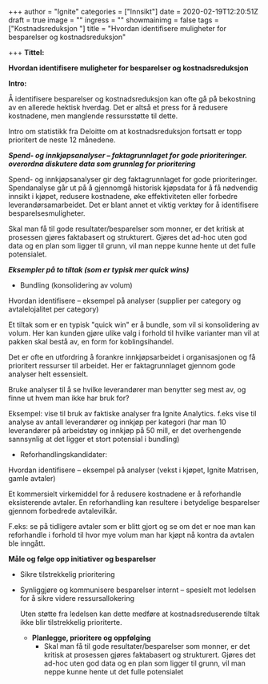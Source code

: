 +++
author = "Ignite"
categories = ["Innsikt"]
date = 2020-02-19T12:20:51Z
draft = true
image = ""
ingress = ""
showmainimg = false
tags = ["Kostnadsreduksjon "]
title = "Hvordan identifisere muligheter for besparelser og kostnadsreduksjon"

+++
**Tittel:** 

**Hvordan identifisere muligheter for besparelser og kostnadsreduksjon**

**Intro:** 

Å identifisere besparelser og kostnadsreduksjon kan ofte gå på bekostning av en allerede hektisk hverdag. Det er altså et press for å redusere kostnadene, men manglende ressursstøtte til dette. 

Intro om statistikk fra Deloitte om at kostnadsreduksjon fortsatt er topp prioritert de neste 12 månedene. 

**_Spend- og innkjøpsanalyser – faktagrunnlaget for gode prioriteringer. overordna diskutere data som grunnlag for prioritering_**

Spend- og innkjøpsanalyser gir deg faktagrunnlaget for gode prioriteringer. Spendanalyse går ut på å gjennomgå historisk kjøpsdata for å få nødvendig innsikt i kjøpet, redusere kostnadene, øke effektiviteten eller forbedre leverandørsamarbeidet. Det er blant annet et viktig verktøy for å identifisere besparelsesmuligheter. 

Skal man få til gode resultater/besparelser som monner, er det kritisk at prosessen gjøres faktabasert og strukturert. Gjøres det ad-hoc uten god data og en plan som ligger til grunn, vil man neppe kunne hente ut det fulle potensialet. 

**_Eksempler på to tiltak (som er typisk mer quick wins)_**

* Bundling (konsolidering av volum)

Hvordan identifisere – eksempel på analyser (supplier per category og avtalelojalitet per category) 

Et tiltak som er en typisk "quick win" er å bundle, som vil si konsolidering av volum. Her kan kunden gjøre ulike valg i forhold til hvilke varianter man vil at pakken skal bestå av, en form for koblingsihandel. 

Det er ofte en utfordring å forankre innkjøpsarbeidet i organisasjonen og få prioritert ressurser til arbeidet. Her er faktagrunnlaget gjennom gode analyser helt essensielt.

Bruke analyser til å se hvilke leverandører man benytter seg mest av, og finne ut hvem man ikke har bruk for?

Eksempel: vise til bruk av faktiske analyser fra Ignite Analytics. f.eks vise til analyse av antall leverandører og innkjøp per kategori (har man 10 leverandører på arbeidstøy og innkjøp på 50 mill, er det overhengende sannsynlig at det ligger et stort potensial i bundling)

* Reforhandlingskandidater: 

Hvordan identifisere – eksempel på analyser (vekst i kjøpet, Ignite Matrisen, gamle avtaler) 

Et kommersielt virkemiddel for å redusere kostnadene er å reforhandle eksisterende avtaler. En reforhandling kan resultere i betydelige besparelser gjennom forbedrede avtalevilkår.

F.eks: se på tidligere avtaler som er blitt gjort og se om det er noe man kan reforhandle i forhold til hvor mye volum man har kjøpt nå kontra da avtalen ble inngått. 

**Måle og følge opp initiativer og besparelser**

* Sikre tilstrekkelig prioritering 
* Synliggjøre og kommunisere besparelser internt – spesielt mot ledelsen for å sikre videre ressursallokering 

  Uten støtte fra ledelsen kan dette medføre at kostnadsreduserende tiltak ikke blir tilstrekkelig prioriterte.
  * **Planlegge, prioritere og oppfølging**
    * Skal man få til gode resultater/besparelser som monner, er det kritisk at prosessen gjøres faktabasert og strukturert. Gjøres det ad-hoc uten god data og en plan som ligger til grunn, vil man neppe kunne hente ut det fulle potensialet